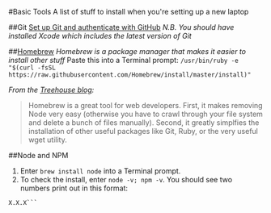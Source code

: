 #Basic Tools
A list of stuff to install when you're setting up a new laptop

##Git
[Set up Git and authenticate with GitHub](https://help.github.com/articles/set-up-git/)
_N.B. You should have installed Xcode which includes the latest version of Git_

##[Homebrew](http://brew.sh)
_Homebrew is a package manager that makes it easier to install other stuff_
Paste this into a Terminal prompt:
```/usr/bin/ruby -e "$(curl -fsSL https://raw.githubusercontent.com/Homebrew/install/master/install)"```

_From the [Treehouse blog](http://blog.teamtreehouse.com/install-node-js-npm-mac):_
> Homebrew is a great tool for web developers. First, it makes removing Node very easy (otherwise you have to crawl through your file system and delete a bunch of files manually). Second, it greatly simplfies the installation of other useful packages like Git, Ruby, or the very useful wget utility.

##Node and NPM
1. Enter `brew install node` into a Terminal prompt.
2. To check the install, enter `node -v; npm -v`. You should see two numbers print out in this format:
```vX.X.X
X.X.X```
